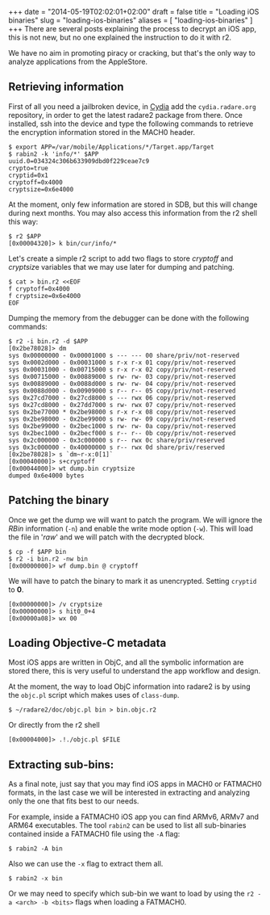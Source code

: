 +++
date = "2014-05-19T02:02:01+02:00"
draft = false
title = "Loading iOS binaries"
slug = "loading-ios-binaries"
aliases = [
	"loading-ios-binaries"
]
+++
There are several posts explaining the process to decrypt an iOS app, this is not new, but no one explained the instruction to do it with r2.

We have no aim in promoting piracy or cracking, but that's the only way to analyze applications from the AppleStore.

Retrieving information
----------------

First of all you need a jailbroken device, in [Cydia]( http://cydia.saurik.com/ ) add the `cydia.radare.org` repository, in order to get the latest radare2 package from there. Once installed, ssh into the device and type the following commands to retrieve the encryption information stored in the MACH0 header.

```
$ export APP=/var/mobile/Applications/*/Target.app/Target
$ rabin2 -k 'info/*' $APP
uuid.0=034324c306b633909dbd0f229ceae7c9
crypto=true
cryptid=0x1
cryptoff=0x4000
cryptsize=0x6e4000
```

At the moment, only few information are stored in SDB, but this will change during next months. You may also access this information from the r2 shell this way:

```
$ r2 $APP
[0x00004320]> k bin/cur/info/*
```

Let's create a simple r2 script to add two flags to store *cryptoff* and *cryptsiz*e variables that we may use later for dumping and patching.

```
$ cat > bin.r2 <<EOF
f cryptoff=0x4000
f cryptsize=0x6e4000
EOF
```

Dumping the memory from the debugger can be done with the following commands:

```
$ r2 -i bin.r2 -d $APP
[0x2be78028]> dm
sys 0x00000000 - 0x00001000 s --- --- 00 share/priv/not-reserved
sys 0x0002d000 - 0x00031000 s r-x r-x 01 copy/priv/not-reserved
sys 0x00031000 - 0x00715000 s r-x r-x 02 copy/priv/not-reserved
sys 0x00715000 - 0x00889000 s rw- rw- 03 copy/priv/not-reserved
sys 0x00889000 - 0x0088d000 s rw- rw- 04 copy/priv/not-reserved
sys 0x0088d000 - 0x00909000 s r-- r-- 05 copy/priv/not-reserved
sys 0x27cd7000 - 0x27cd8000 s --- rwx 06 copy/priv/not-reserved
sys 0x27cd8000 - 0x27dd7000 s rw- rwx 07 copy/priv/not-reserved
sys 0x2be77000 * 0x2be98000 s r-x r-x 08 copy/priv/not-reserved
sys 0x2be98000 - 0x2be99000 s rw- rw- 09 copy/priv/not-reserved
sys 0x2be99000 - 0x2bec1000 s rw- rw- 0a copy/priv/not-reserved
sys 0x2bec1000 - 0x2becf000 s r-- r-- 0b copy/priv/not-reserved
sys 0x2c000000 - 0x3c000000 s r-- rwx 0c share/priv/reserved
sys 0x3c000000 - 0x40000000 s r-- rwx 0d share/priv/reserved
[0x2be78028]> s `dm~r-x:0[1]`
[0x00040000]> s+cryptoff
[0x00044000]> wt dump.bin cryptsize
dumped 0x6e4000 bytes
```
Patching the binary
--------------

Once we get the dump we will want to patch the program. We will ignore the *RBin* information (`-n`) and enable the write mode option (`-w`). This will load the file in '*raw*' and we will patch with the decrypted block.

```
$ cp -f $APP bin
$ r2 -i bin.r2 -nw bin
[0x00000000]> wf dump.bin @ cryptoff
```

We will have to patch the binary to mark it as unencrypted. Setting `cryptid` to **0**.
```
[0x00000000]> /v cryptsize
[0x00000000]> s hit0_0+4
[0x00000a08]> wx 00
```

Loading Objective-C metadata
--------------------

Most iOS apps are written in ObjC, and all the symbolic information are stored there, this is very useful to understand the app workflow and design.

At the moment, the way to load ObjC information into radare2 is by using the `objc.pl` script which makes uses of `class-dump`.

```
$ ~/radare2/doc/objc.pl bin > bin.objc.r2

```

Or directly from the r2 shell

```
[0x00004000]> .!./objc.pl $FILE

```

Extracting sub-bins:
--------------
As a final note, just say that you may find iOS apps in MACH0 or FATMACH0 formats, in the last case we will be interested in extracting and analyzing only the one that fits best to our needs.

For example, inside a FATMACH0 iOS app you can find ARMv6, ARMv7 and ARM64 executables. The tool `rabin2` can be used to list all sub-binaries contained inside a FATMACH0 file using the `-A` flag:

```
$ rabin2 -A bin
```

Also we can use the `-x` flag to extract them all.
```
$ rabin2 -x bin
```

Or we may need to specify which sub-bin we want to load by using the `r2 -a <arch> -b <bits>` flags when loading a FATMACH0.
